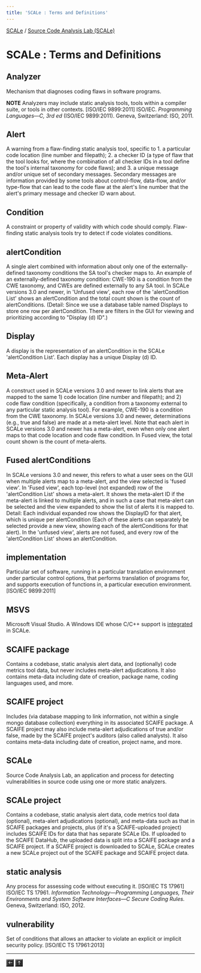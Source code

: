 ```yaml
---
title: 'SCALe : Terms and Definitions'
---
```

[SCALe](index.md) / [Source Code Analysis Lab (SCALe)](Welcome.md)
<!-- <legal> -->
<!-- SCALe version r.6.7.0.0.A -->
<!--  -->
<!-- Copyright 2021 Carnegie Mellon University. -->
<!--  -->
<!-- NO WARRANTY. THIS CARNEGIE MELLON UNIVERSITY AND SOFTWARE ENGINEERING -->
<!-- INSTITUTE MATERIAL IS FURNISHED ON AN "AS-IS" BASIS. CARNEGIE MELLON -->
<!-- UNIVERSITY MAKES NO WARRANTIES OF ANY KIND, EITHER EXPRESSED OR -->
<!-- IMPLIED, AS TO ANY MATTER INCLUDING, BUT NOT LIMITED TO, WARRANTY OF -->
<!-- FITNESS FOR PURPOSE OR MERCHANTABILITY, EXCLUSIVITY, OR RESULTS -->
<!-- OBTAINED FROM USE OF THE MATERIAL. CARNEGIE MELLON UNIVERSITY DOES NOT -->
<!-- MAKE ANY WARRANTY OF ANY KIND WITH RESPECT TO FREEDOM FROM PATENT, -->
<!-- TRADEMARK, OR COPYRIGHT INFRINGEMENT. -->
<!--  -->
<!-- Released under a MIT (SEI)-style license, please see COPYRIGHT file or -->
<!-- contact permission@sei.cmu.edu for full terms. -->
<!--  -->
<!-- [DISTRIBUTION STATEMENT A] This material has been approved for public -->
<!-- release and unlimited distribution.  Please see Copyright notice for -->
<!-- non-US Government use and distribution. -->
<!--  -->
<!-- DM19-1274 -->
<!-- </legal> -->

SCALe : Terms and Definitions
==============================

## Analyzer
Mechanism that diagnoses coding flaws in software programs.


**NOTE** Analyzers may include static analysis tools, tools within a compiler
suite, or tools in other contexts. [ISO/IEC 9899:2011]
ISO/IEC. *Programming Languages—C, 3rd ed* (ISO/IEC 9899:2011). Geneva,
Switzerland: ISO, 2011.

## Alert
A warning from a flaw-finding static analysis tool, specific to 1. a particular code
location (line number and filepath); 2. a checker ID (a type of flaw that
the tool looks for, where the combination of all checker IDs in a tool define
the tool's internal taxonomy for code flaws); and 3. a unique message and/or unique set of
secondary messages. Secondary messages are information provided by some tools about control-flow,
data-flow, and/or type-flow that can lead to the code flaw at the alert's line number that
the alert's primary message and checker ID warn about.

## Condition
A constraint or property of validity with which code should comply. Flaw-finding static
analysis tools try to detect if code violates conditions.

## alertCondition
A single alert combined with information about only one of the
externally-defined taxonomy conditions the SA tool's checker maps
to. An example of an externally-defined taxonomy condition: CWE-190 is
a condition from the CWE taxonomy, and CWEs are defined externally to
any SA tool. In SCALe versions 3.0 and newer, in 'Unfused view', each
row of the 'alertCondition List' shows an alertCondition and the total
count shown is the count of alertConditions. (Detail: Since we use a
database table named Displays to store one row per
alertCondition. There are filters in the GUI for viewing and
prioritizing according to "Display (d) ID".)

## Display
A display is the representation of an alertCondition in the SCALe 'alertCondition List'.
Each display has a unique Display (d) ID.

## Meta-Alert
A construct used in SCALe versions 3.0 and newer to link alerts that
are mapped to the same 1) code location (line number and filepath);
and 2) code flaw condition (specifically, a condition from a taxonomy
external to any particular static analysis tool). For example, CWE-190
is a condition from the CWE taxonomy. In SCALe versions 3.0 and newer,
determinations (e.g., true and false) are made at a meta-alert level.
Note that each alert in SCALe versions 3.0 and newer has a meta-alert,
even when only one alert maps to that code location and code flaw
condition. In Fused view, the total count shown is the count of
meta-alerts.

## Fused alertConditions
In SCALe versions 3.0 and newer, this refers to what a user sees on
the GUI when multiple alerts map to a meta-alert, and the view
selected is 'fused view'. In 'Fused view', each top-level (not
expanded) row of the 'alertCondition List' shows a meta-alert. It
shows the meta-alert ID if the meta-alert is linked to multiple
alerts, and in such a case that meta-alert can be selected and the
view expanded to show the list of alerts it is mapped to. Detail: Each
individual expanded row shows the DisplayID for that alert, which is
unique per alertCondition (Each of these alerts can separately be
selected provide a new view, showing each of the alertConditions for
that alert). In the 'unfused view', alerts are not fused, and every
row of the 'alertCondition List' shows an alertCondition.

## implementation
Particular set of software, running in a particular translation
environment under particular control options, that performs translation
of programs for, and supports execution of functions in, a particular
execution environment. [ISO/IEC 9899:2011]

## MSVS
Microsoft Visual Studio. A Windows IDE whose C/C++ support is
[integrated](Microsoft-Visual-Studio-Static-Analyzer.md) in SCALe.

## SCAIFE package
Contains a codebase, static analysis alert data, and (optionally) code metrics tool data, but never includes meta-alert adjudications. It also contains meta-data including date of creation, package name, coding languages used, and more.

## SCAIFE project
Includes (via database mapping to link information, not within a single mongo database collection) everything in its associated SCAIFE package. A SCAIFE project may also include meta-alert adjudications of true and/or false, made by the SCAIFE project's auditors (also called analysts). It also contains meta-data including date of creation, project name, and more.

## SCALe
Source Code Analysis Lab, an application and process for detecting
vulnerabilities in source code using one or more static analyzers.

## SCALe project
Contains a codebase, static analysis alert data, code metrics tool data (optional), meta-alert adjudications (optional), and meta-data such as that in SCAIFE packages and projects, plus (if it's a SCAIFE-uploaded project) includes SCAIFE IDs for data that has separate SCALe IDs. If uploaded to the SCAIFE DataHub, the uploaded data is split into a SCAIFE package and a SCAIFE project. If a SCAIFE project is downloaded to SCALe, SCALe creates a new SCALe project out of the SCAIFE package and SCAIFE project data. 

## static analysis
Any process for assessing code without executing it. [ISO/IEC TS
17961] ISO/IEC TS 17961. *Information Technology—Programming Languages,
Their Environments and System Software Interfaces—C Secure Coding
Rules.* Geneva, Switzerland: ISO, 2012.

## vulnerability
Set of conditions that allows an attacker to violate an explicit or
implicit security policy. [ISO/IEC TS 17961:2013]

------------------------------------------------------------------------

[![](attachments/arrow_left.png)](Command-Line-Project-Creation.md)
 [![](attachments/arrow_up.png)](Welcome.md)
